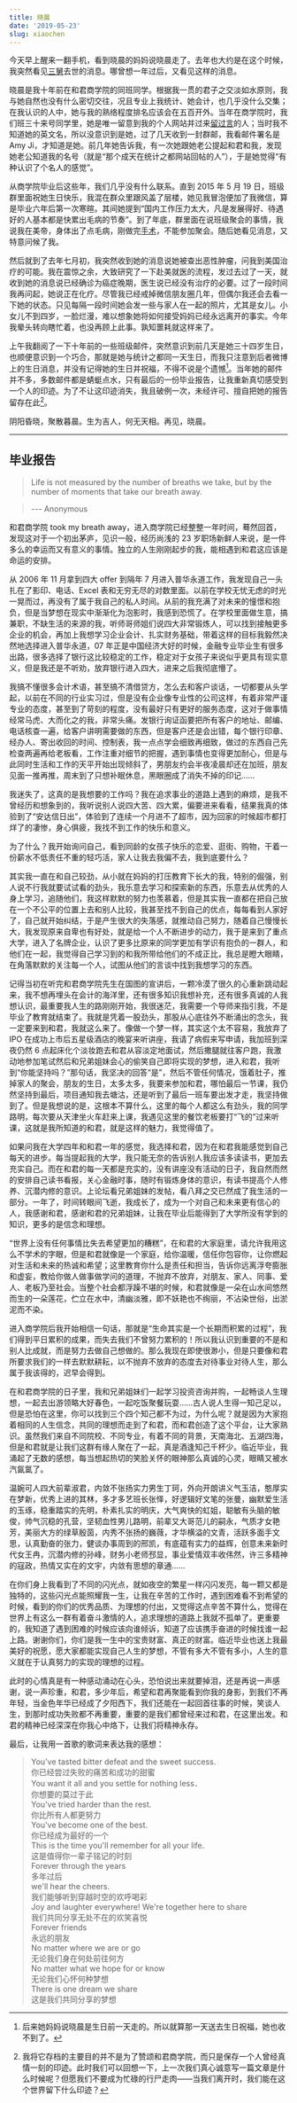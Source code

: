 ```yaml
---
title: 晓晨
date: '2019-05-23'
slug: xiaochen
---
```


今天早上醒来一翻手机，看到晓晨的妈妈说晓晨走了。去年也大约是在这个时候，我突然看见[三舅](/cn/2018/04/san-jiu/)去世的消息。哪曾想一年过后，又看见这样的消息。

晓晨是我十年前在和君商学院的同班同学。根据我一贯的君子之交淡如水原则，我与她自然也没有什么密切交往，况且专业上我统计、她会计，也几乎没什么交集；在我认识的人中，她与我的熟络程度排名应该会在五百开外。当年在商学院时，我们班三十来号同学里，她是唯一留意到我的个人网站并过来[留过言](/cn/2008/06/back-from-bremen/#comment-429721332)的人；当时我不知道她的英文名，所以没意识到是她，过了几天收到一封群邮，我看邮件署名是 Amy Ji，才知道是她。前几年她告诉我，有一次她跟她老公提起和君和我，发现她老公知道我的名号（就是“那个成天在统计之都网站回帖的人”），于是她觉得“有种认识了个名人的感觉”。

从商学院毕业后这些年，我们几乎没有什么联系。直到 2015 年 5 月 19 日，班级群里面祝她生日快乐，我混在群众里跟风盖了层楼，她见我冒泡便加了我微信，算是毕业六年后第一次寒暄。其间她提到“国内工作压力太大，凡是发展得好、待遇好的人基本都是快累出毛病的节奏”。到了年底，群里面在说班级聚会的事情，我说我在美帝，身体出了点毛病，刚做完[手术](/cn/2017/01/blog/)，不能参加聚会。随后她看见消息，又特意问候了我。

然后就到了去年七月初，我突然收到她的消息说她被查出恶性肿瘤，问我到美国治疗的可能。我在震惊之余，大致研究了一下赴美就医的流程，发过去过了一天，就收到她的消息说已经确诊为癌症晚期，医生说已经没有治疗的必要。过了一段时间我再问起，她说正在化疗。尽管我已经戒掉微信朋友圈几年，但偶尔我还会去看一下她的状态。只见每隔一段时间她会发一些与家人在一起的照片，尤其是女儿。小女儿不到四岁，一脸烂漫，难以想象她将如何接受妈妈已经永远离开的事实。今年我晕头转向瞎忙着，也没再顾上此事。孰知噩耗就这样来了。

上午我翻阅了一下十年前的一些班级邮件，突然意识到前几天是她三十四岁生日，也顺便意识到一个巧合，那就是她与统计之都同一天生日，而我只注意到后者微博上的生日消息，并没有记得她的生日并祝福，不得不说是个遗憾[^1]。当年她的邮件并不多，多数邮件都是蜻蜓点水，只有最后的一份毕业报告，让我重新真切感受到一个人的印迹。为了不让这印迹消失，我且破例一次，未经许可、擅自把她的报告留存在此[^2]。

阴阳昏晓，聚散暮晨。生为吉人，何无天相。再见，晓晨。

---

<!-- 注：原文中有少数错别字，我已经自行修正 -->

## 毕业报告

> Life is not measured by the number of breaths we take, but by the number of moments that take our breath away.

> --- Anonymous

和君商学院 took my breath away，进入商学院已经整整一年时间，蓦然回首，发现这对于一个初出茅庐，见识一般，经历尚浅的 23 岁职场新鲜人来说，是一件多么的幸运而又有意义的事情。独立的人生刚刚起步的我，能相遇到和君这应该是命运的安排。

从 2006 年 11 月拿到四大 offer 到隔年 7 月进入普华永道工作，我发现自己一头扎在了影印、电话、Excel 表和无穷无尽的对数里面。以前在学校无忧无虑的时光一晃而过，再没有了属于我自己的私人时间。从前的我充满了对未来的憧憬和抱负，但是当梦想在现实中渐渐化为泡影时，我感到恐慌了。在学校里面做生意，搞兼职，不缺生活的来源的我，听师哥师姐们说四大非常锻炼人，可以找到接触更多企业的机会，再加上我想学习企业会计、扎实财务基础，带着这样的目标我毅然决然地选择进入普华永道，07 年正是中国经济大好的时候，金融专业毕业生有很多出路，很多选择了银行这比较稳定的工作，稳定对于女孩子来说似乎更具有现实意义，但是我还是不听劝，放弃银行进入四大，进来之后我彻底懵了。

我搞不懂很多会计术语，甚至搞不清借贷方，怎么去和客户谈话，一切都要从头学起，以前在不同的行业实习过，但是没有企业像专业性的公司这样，有着非常严谨专业的态度，甚至到了苛刻的程度，没有最好只有更好的服务态度，这对于做事情经常马虎、大而化之的我，非常头痛。发银行询证函要把所有客户的地址、邮编、电话核查一遍，给客户讲明需要做的东西，但是客户还是会出错，每个银行印章、经办人、寄出收回的时间、控制表，我一点点学会细致再细致，做过的东西自己先检查两遍再给老板看，工作注重对细节的把握，遇到事情也变得更加耐心，但是与此同时生活和工作的天平开始出现倾斜了，男朋友约会半夜凌晨却还在加班，朋友见面一推再推，周末到了只想补眠休息，黑眼圈成了消失不掉的印记……

我迷失了，这真的是我想要的工作吗？我在追求事业的道路上遇到的麻烦，是我不曾经历和想象到的，我听说别人说四大苦、四大累，偏要进来看看，结果我真的体验到了“安达信日出”，体验到了连续一个月进不了超市，因为回家的时候超市都打烊了的凄惨，身心俱疲，我找不到工作的快乐和意义。

为了什么？我开始询问自己，看到同龄的女孩子快乐的恋爱、逛街、购物，干着一份薪水不低责任不重的轻巧活，家人让我去我偏不去，我到底要什么？

其实我一直在和自己较劲，从小就在妈妈的打压教育下长大的我，特别的倔强，别人说不行我就要试试看的劲头，我乐意去学习和探索新的东西，乐意去从优秀的人身上学习，追随他们，我这样默默的努力也羡慕着，但是其实我一直都在把自己放在一个不公平的位置上去和别人比较，我甚至找不到自己的优点，每每看到人家好了，自己就开始纠结，于是产生很大的失落感，就推动自己努力，随着自己慢慢长大，我发现原来自卑也有好处，就是给一个人不断进步的动力，我于是来到了重点大学，进入了名牌企业，认识了更多比原来的同学更加有学识有抱负的一群人，和他们在一起，我觉得自己学习到的和我所带给他们的不成正比，我总是瞪大眼睛，在角落默默的关注每一个人，试图从他们的言谈中找到我想学习的东西。

记得当初在听完和君商学院先生在国图的宣讲后，一颗冷漠了很久的心重新跳动起来，我不想再埋头在会计的海洋里，还有很多知识我想补充，还有很多真诚的人我想认识，最重要我人生的路刚刚开始，我很迷茫，我需要一个导师来指引我，不是毕业了教育就结束了。我就是凭着一股劲头，那股从心底往外不断涌出的念头，我一定要来到和君，我就这么来了。像做一个梦一样，其实这个太不容易，我放弃了 IPO 在成功上市后五星级酒店的晚宴来听讲座，我请了病假来写申请，我加班到深夜仍然 6 点起床化个淡妆跑去和君从容淡定地面试，然后撒腿就往客户跑，我激动地参加笔试然后和兄弟姐妹会心的偷笑自己即将实现的梦想，进入和君，我听到“你能坚持吗？”那句话，我坚决的回答“是”，然后不管任何情况，饿着肚子，推掉家人的聚会，朋友的生日，太多太多，我要来参加和君，哪怕最后一节课，我仍然坚持到最后，项目通知我去塘沽，还是听到了最后一班车要出发才走，我坚持做到了。但是我想说的是，这根本不算什么，这里的每个人都这么有劲头，我的同学路明，每次要从天津坐火车赶来上课，我遇见这里的餐饮老板要打“飞的”过来听课，这就是我所知道的和君，就是这样的魅力，我觉得值了。

如果问我在大学四年和和君一年的感觉，我选择和君，因为在和君我能感觉到自己每天的进步。每当提起我的大学，我只能无奈的告诉别人我应该多读读书，更加去充实自己。而在和君的每一天都是充实的，没有讲座没有活动的日子，我自然而然的安排自己读书看报，关心金融时事，随时有锻炼身体的意识，有读书提高个人修养、沉潜内修的意识。上论坛看兄弟姐妹的发帖，看八拜之交已然成了我生活的一部分。一年了，时间转眼间飞逝，我成长了，成为一个对自己和未来更有信心的人，我感谢和君，感谢和君的兄弟姐妹，让我在毕业后能得到了大学所没有学到的知识，更多的是信念和理想。

“世界上没有任何事情比失去希望更加的糟糕”，在和君的大家庭里，请允许我用这么不学术的字眼，但是和君就像是一个家庭，给你温暖，信任你包容你，让你燃起对生活和未来的热诚和希望；这里教育你什么是责任和担当，告诉你远离浮夸膨胀和虚妄，教给你做人做事做学问的道理，不抛弃不放弃，对朋友、家人、同事、爱人、老板乃至社会。当整个社会都浮躁不堪的时候，和君就像是一朵在山水间悠然而生的一朵莲花，伫立在水中，清幽淡雅，即不妖艳也不绚丽，不沾染世俗，出淤泥而不染。

进入商学院后我开始相信一句话，那就是“生命其实是一个长期而积累的过程”，我们得到平日累积的成果，而失去我们不曾努力累积的！所以我认识到重要的不是和别人比成就，而是努力去做自己想做的。那么我现在即使很渺小，但是只要像和君所要求我们的一样去默默耕耘，以不抛弃不放弃的态度去对待事业对待人生，那么属于我该得的，迟早会得到。

在和君商学院的日子里，我和兄弟姐妹们一起学习投资咨询并购，一起畅谈人生理想，一起去出游领略大好春色，一起吃饭聚餐玩耍……古人说人生得一知己足以，但是恐怕在这里，你可以找到三个四个知己都不为过，为什么呢？就是因为大家抱着相同的人生信念，共同的理想而走到了和君，而和君创造了这个平台，让大家熟识。虽然我们来自不同院校、不同专业，有着不同的背景，天南海北、五湖四海，但是和君就是让我们这群有缘人聚在了一起，真是酒逢知己千杯少。临近毕业，我涌起了无数的感想，每当想起热切的笑脸关怀的眼神那么真诚的心灵，眼睛又被水汽氤氲了。

温婉可人四大前辈淑君，内敛不张扬实力男生丁珂，外向开朗讲义气玉洁，憨厚实在梦新，优秀上进的其林，多才多艺班长张怿，好逻辑好文笔的张曼，幽默爱生活的玉琢，稳重踏实的先明，朴素扎实的明庆，大气爽快的虹姐，聪敏有头脑的敏俊，帅气沉稳的孔营，坚韧血性男儿路明，前辈又大哥范儿的嗣永，气质才女艳芳，美丽大方的绿草殷茵，内秀不张扬的巍薇，才华横溢的文青，活跃多面手文思，认真勤奋的张力，健谈办事周到的邢凯，有底蕴有实力的益辉，创意未来新时代女王冉，沉潜内修的孙峰，财务小老师邳显，事业爱情双丰收伟然，许三多精神的寇政，热情又实在的文宇，内敛有思想的章通……

在你们身上我看到了不同的闪光点，就如夜空的繁星一样闪闪发亮，每一颗又都是独特的，这些闪光点能照耀我一生，让我在辛苦的工作时，遇到困难看不到希望的时候，看到的你们的优秀品质、为理想的付出，又觉得这点辛苦不算什么，觉得在世界上有这么一群有着奋斗激情的人，追求理想的道路上我就不孤单了。更重要的，我知道了遇到困难的时候应该向谁倾诉，知道了应该携手奋进的时候找谁一起上路。谢谢你们，你们是我一生中的宝贵财富、真正的财富。临近毕业也送上我最美好的祝愿，愿大家都能实现自己人生的梦想，不管有多大不管有多小，人生的意义就在于认真努力的实现的理想的过程。

此时的心情真是有一种感动涌动在心头，恐怕说出来就要掉泪，还是再说一声感谢，说一声珍重，和君，多少年后，希望和君再聚能看到你我的身影，到我们不再年轻，当金色年华已经成了夕阳西下，我们还能在一起回首往事的时候，笑谈人生，到那时成功失败都不再重要，重要的是我们都曾经来过和君，在这里出发。和君的精神已经深深在你我心中烙下，让我们将精神永存。

最后，让我用一首歌的歌词来表达我的感想：

> You've tasted bitter defeat and the sweet success.  
你已经尝过失败的痛苦和成功的甜蜜  
You want it all and you settle for nothing less．  
你想要的莫过于此  
You've tried harder than the rest.  
你比所有人都更努力  
You've become one of the best.  
你已经成为最好的一个  
This is the time you'll remember for all your life.  
这是值得你一辈子铭记的时刻  
Forever through the years  
多年过后  
we'll hear the cheers.  
我们能够听到穿越时空的欢呼喝彩  
Joy and laughter everywhere! We're together here to share  
我们共同分享无处不在的欢笑喜悦  
Forever friends  
永远的朋友  
No matter where we are or go  
无论我们身在何处前往何方  
No matter what we hope for or know  
无论我们心怀何种梦想  
There is one dream we share  
这是我们共同分享的梦想

[^1]: 后来她妈妈说晓晨是生日前一天走的。所以就算那一天送去生日祝福，她也收不到了。

[^2]: 我将它存档的主要目的并不是为了赞颂和君商学院，而只是保存一个人曾经真情一刻的印迹。此时我们可以回想一下，上一次我们真心诚意写一篇文章是什么时候呢？但愿我们不要成为忙碌的行尸走肉——当我们离开时，我们能在这个世界留下什么印迹？
